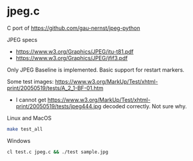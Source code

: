 # jpeg.c

C port of https://github.com/gau-nernst/jpeg-python

JPEG specs
- https://www.w3.org/Graphics/JPEG/itu-t81.pdf
- https://www.w3.org/Graphics/JPEG/jfif3.pdf

Only JPEG Baseline is implemented. Basic support for restart markers.

Some test images: https://www.w3.org/MarkUp/Test/xhtml-print/20050519/tests/A_2_1-BF-01.htm
- I cannot get https://www.w3.org/MarkUp/Test/xhtml-print/20050519/tests/jpeg444.jpg decoded correctly. Not sure why.

Linux and MacOS

```bash
make test_all
```

Windows

```bash
cl test.c jpeg.c && ./test sample.jpg
```
